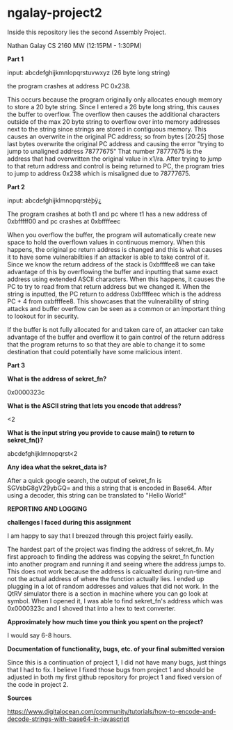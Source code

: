 # ngalay-project2

Inside this repository lies the second Assembly Project.

Nathan Galay CS 2160 MW (12:15PM - 1:30PM)

**Part 1**

input: abcdefghijkmnlopqrstuvwxyz (26 byte long string)

the program crashes at address PC 0x238. 

This occurs because the program originally only allocates enough memory to store a 20 byte string. Since I entered a 26 byte long string, this causes the buffer to overflow. The overflow then causes the additional characters outside of the max 20 byte string to overflow over into memory addresses next to the string since strings are stored in contiguous memory. This causes an overwrite in the original PC address; so from bytes [20:25] those last bytes overwrite the original PC address and causing the error "trying to jump to unaligned address 78777675" That number 78777675 is the address that had overwritten the original value in x1/ra. After trying to jump to that return address and control is being returned to PC, the program tries to jump to address 0x238 which is misaligned due to 78777675. 

**Part 2**

input: abcdefghijklmnopqrstèþÿ¿

The program crashes at both t1 and pc where t1 has a new address of 0xbfffff00 and pc crashes at 0xbffffeec 

When you overflow the buffer, the program will automatically create new space to hold the overflown values in continuous memory. When this happens, the original pc return address is changed and this is what causes it to have some vulnerabiltiies if an attacker is able to take control of it. Since we know the return address of the stack is 0xbffffee8 we can take advantage of this by overflowing the buffer and inputting that same exact address using extended ASCII characters. When this happens, it causes the PC to try to read from that return address but we changed it. When the string is inputted, the PC return to address 0xbffffeec which is the address PC + 4 from oxbffffee8. This showcases that the vulnerability of string attacks and buffer overflow can be seen as a common or an important thing to lookout for in security. 

If the buffer is not fully allocated for and taken care of, an attacker can take advantage of the buffer and overflow it to gain control of the return address that the program returns to so that they are able to change it to some destination that could potentially have some malicious intent.

**Part 3**

**What is the address of sekret_fn?**

0x0000323c

**What is the ASCII string that lets you encode that address?**

<2

**What is the input string you provide to cause main() to return to sekret_fn()?**


abcdefghijklmnopqrst<2

**Any idea what the sekret_data is?**

After a quick google search, the output of sekret_fn is SGVsbG8gV29ybGQ= and this a string that is encoded in Base64. After using a decoder, this string can be translated to "Hello World!"

**REPORTING AND LOGGING**

**challenges I faced during this assignment**

I am happy to say that I breezed through this project fairly easily. 

The hardest part of the project was finding the address of sekret_fn. My first approach to finding the address was copying the sekret_fn function into another program and running it and seeing where the address jumps to. This does not work because the address is calcualted during run-time and not the actual address of where the function actually lies. I ended up plugging in a lot of random addresses and values that did not work. In the QtRV simulator there is a section in machine where you can go look at symbol. When I opened it, I was able to find sekret_fn's address which was 0x0000323c and I shoved that into a hex to text converter.

**Approximately how much time you think you spent on the project?**

I would say 6-8 hours.

**Documentation of functionality, bugs, etc. of your final submitted version**

Since this is a continuation of project 1, I did not have many bugs, just things that I had to fix. I believe I fixed those bugs from project 1 and should be adjusted in both my first github repository for project 1 and fixed version of the code in project 2.

**Sources**

https://www.digitalocean.com/community/tutorials/how-to-encode-and-decode-strings-with-base64-in-javascript
